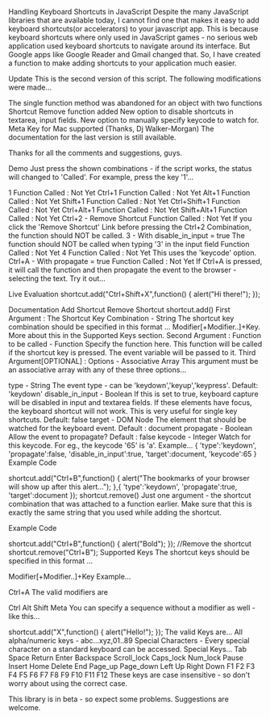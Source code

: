 Handling Keyboard Shortcuts in JavaScript
Despite the many JavaScript libraries that are available today, I cannot find one that makes it easy to add keyboard shortcuts(or accelerators) to your javascript app. This is because keyboard shortcuts where only used in JavaScript games - no serious web application used keyboard shortcuts to navigate around its interface. But Google apps like Google Reader and Gmail changed that. So, I have created a function to make adding shortcuts to your application much easier.

Update
This is the second version of this script. The following modifications were made...

The single function method was abandoned for an object with two functions
Shortcut Remove function added
New option to disable shortcuts in textarea, input fields.
New option to manually specify keycode to watch for.
Meta Key for Mac supported (Thanks, Dj Walker-Morgan)
The documentation for the last version is still available.

Thanks for all the comments and suggestions, guys.

Demo
Just press the shown combinations - if the script works, the status will changed to 'Called'. For example, press the key '1'...

1
Function Called : Not Yet
Ctrl+1
Function Called : Not Yet
Alt+1
Function Called : Not Yet
Shift+1
Function Called : Not Yet
Ctrl+Shift+1
Function Called : Not Yet
Ctrl+Alt+1
Function Called : Not Yet
Shift+Alt+1
Function Called : Not Yet
Ctrl+2 - Remove Shortcut
Function Called : Not Yet
If you click the 'Remove Shortcut' Link before pressing the Ctrl+2 Combination, the function should NOT be called.
3 - With disable_in_input = true
 The function should NOT be called when typing '3' in the input field
Function Called : Not Yet
4
Function Called : Not Yet
This uses the 'keycode' option.
Ctrl+A - With propagate = true
Function Called : Not Yet
If Ctrl+A is pressed, it will call the function and then propagate the event to the browser - selecting the text.
Try it out...

Live Evaluation
shortcut.add("Ctrl+Shift+X",function() {
	alert("Hi there!");
});


Documentation
Add Shortcut
Remove Shortcut
shortcut.add()
First Argument : The Shortcut Key Combination - String
The shortcut key combination should be specified in this format ... Modifier[+Modifier..]+Key. More about this in the Supported Keys section.
Second Argument : Function to be called - Function
Specify the function here. This function will be called if the shortcut key is pressed. The event variable will be passed to it.
Third Argument[OPTIONAL] : Options - Associative Array
This argument must be an associative array with any of these three options...

type - String
The event type - can be 'keydown','keyup','keypress'. Default: 'keydown'
disable_in_input - Boolean
If this is set to true, keyboard capture will be disabled in input and textarea fields. If these elements have focus, the keyboard shortcut will not work. This is very useful for single key shortcuts. Default: false
target - DOM Node
The element that should be watched for the keyboard event. Default : document
propagate - Boolean
Allow the event to propagate? Default : false
keycode - Integer
Watch for this keycode. For eg., the keycode '65' is 'a'.
Example...
{
'type':'keydown',
'propagate':false,
'disable_in_input':true,
'target':document,
'keycode':65
}
Example Code

shortcut.add("Ctrl+B",function() {
	alert("The bookmarks of your browser will show up after this alert...");
},{
	'type':'keydown',
	'propagate':true,
	'target':document
});
shortcut.remove()
Just one argument - the shortcut combination that was attached to a function earlier. Make sure that this is exactly the same string that you used while adding the shortcut.

Example Code

shortcut.add("Ctrl+B",function() {
	alert("Bold");
});
//Remove the shortcut
shortcut.remove("Ctrl+B");
Supported Keys
The shortcut keys should be specified in this format ...

Modifier[+Modifier..]+Key
Example...

Ctrl+A
The valid modifiers are

Ctrl
Alt
Shift
Meta
You can specify a sequence without a modifier as well - like this...

shortcut.add("X",function() {
	alert("Hello!");
});
The valid Keys are...
All alpha/numeric keys - abc...xyz,01..89
Special Characters - Every special character on a standard keyboard can be accessed.
Special Keys...
Tab
Space
Return
Enter
Backspace
Scroll_lock
Caps_lock
Num_lock
Pause
Insert
Home
Delete
End
Page_up
Page_down
Left
Up
Right
Down
F1
F2
F3
F4
F5
F6
F7
F8
F9
F10
F11
F12
These keys are case insensitive - so don't worry about using the correct case.

This library is in beta - so expect some problems. Suggestions are welcome.